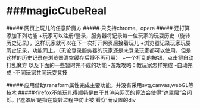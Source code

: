 ###magicCubeReal
===
#####·网页上玩儿的任意阶魔方
#####·只支持chrome、opera
#####·还打算添加下列功能
	+玩家可以注册/登录，服务器将记录每一位玩家的玩耍历史（旋转历史记录），这样玩家就可以在下一次打开网页后接着玩儿
	+浏览器记录玩家玩耍历史记录，功能同上。（无论登录服务器的玩家还是未登录玩家都可以使用，但是这样的历史记录在浏览器清空缓存后将不再可用）
	+一个打乱的按钮，点击将自动打乱魔方
	以及下面的一些暂时完不成的功能
	-游戏攻略：教玩家怎样完成
	-自动完成
	-不同玩家共同玩耍竞技

#####·应用借助transform属性完成主要功能。并没有采用svg,canvas,webGL等技术
#####·firefox不能玩儿得顺畅是由于其渲染网页的算法会使得“遮罩层”会闪烁。[‘遮罩层’是指在旋转过程中防止被‘看穿’而设置的div
